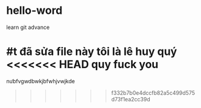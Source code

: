 # hello-word
learn git advance

#t đã sửa file này
tôi là lê huy quý
<<<<<<< HEAD
quy fuck you 
=======
nưbfvgwdbwkjbfwhjvwjkde
>>>>>>> f332b7b0e4dccfb82a5c499d575d73f1ea2cc39d
